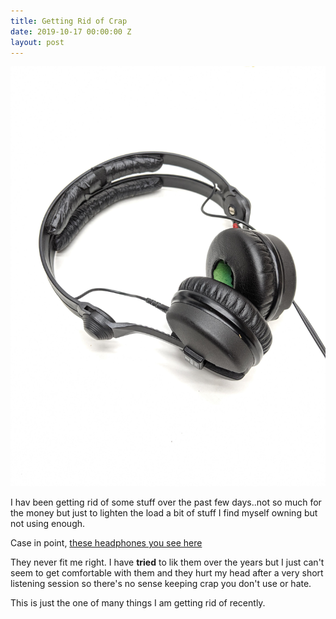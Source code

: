 ```yaml
---
title: Getting Rid of Crap
date: 2019-10-17 00:00:00 Z
layout: post
---
```


![](/images/headphones2.jpg)

I hav been getting rid of some stuff over the past few days..not so much for the money but just to lighten the load a bit of stuff I find myself owning but not using enough.

Case in point, [these headphones you see here](https://amzn.to/2Bmltwg)

They never fit me right. I have **tried** to lik them over the years but I just can't seem to get comfortable with them and they hurt my head after a very short listening session so there's no sense keeping crap you don't use or hate.

This is just the one of many things I am getting rid of recently.





